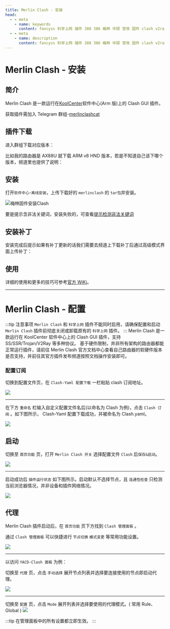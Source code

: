 ```yaml
---
title: Merlin Clash - 安装
head:
  - - meta
    - name: keywords
      content: fancyss 科学上网 插件 388 386 梅林 华硕 官改 固件 clash v2ray trojan
  - - meta
    - name: description
      content: fancyss 科学上网 插件 388 386 梅林 华硕 官改 固件 clash v2ray trojan
---
```


# Merlin Clash - 安装

## 简介

Merlin Clash 是一款运行在[KoolCenter](https://www.koolcenter.com/)软件中心(Arm 版)上的 Clash GUI 插件。

获取插件需加入 Telegram 群组-[merlinclashcat](https://t.me/merlinclashcat)

## 插件下载

进入群组下载对应版本：

比如我的路由器是 AX88U 就下载 ARM v8 HND 版本，若是不知道自己该下哪个版本，频道里也提供了说明：

## 安装

打开`软件中心`-`离线安装`，上传下载好的 `merlinclash` 的 `tar包`并安装。

![梅林固件安装Clash](https://cdn.apphb.cn/bbs_applehub_cn/2023/02/01145d3043141842-1024x420.png)

要是提示含非法关键词，安装失败的，可查看[提示检测非法关键词](/asus/illegal-keywords)

## 安装补丁

安装完成后提示如果有补丁更新的话我们需要去频道上下载补丁后通过高级模式界面上传补丁：

## 使用

详细的使用和更多的技巧可参考[官方 WiKi](https://mcreadme.gitbook.io/mc/)。

---

# Merlin Clash - 配置

:::tip 注意事项
`Merlin Clash` 和 `科学上网` 插件不能同时启用，请确保配置和启动 `Merlin Clash` 插件前彻底关闭或卸载原有的 `科学上网` 插件。
:::
Merlin Clash 是一款运行在 KoolCenter 软件中心上的 Clash GUI 插件，支持 SS/SSR/Trojan/V2Ray 等多种协议。
基于硬件限制，并非所有架构的路由器都能正常运行插件，请前往 Merlin Clash 官方文档中心查看自己路由器的软硬件版本是否支持，并前往其官方插件发布频道按照文档操作安装即可。

### 配置订阅

切换到配置文件页，在 `Clash-Yaml 配置下载` 一栏粘贴 clash 订阅地址。

![](https://i.theovan.cn/docs/MerlinClash2.jpeg)

---

在下方 `重命名` 栏输入自定义配置文件名后(以命名为 Clash 为例)，点击 `Clash 订阅` 。如下图所示， Clash-Yaml 配置下载成功，并被命名为 Clash.yaml。

![](https://i.theovan.cn/docs/MerlinClash3.jpeg)

## 启动

切换至 `首页功能` 页，打开 `Merlin Clash 开关` 选择配置文件 `Clash` 后`保存&启动`。

![](https://i.theovan.cn/docs/MerlinClash4.jpeg)

---

启动成功后 `插件运行状态` 如下图所示。启动默认不选择节点，且 `连通性检查` 只检测当前浏览器情况，并非设备和插件网络情况。

![](https://i.theovan.cn/docs/MerlinClash5.jpeg)

## 代理

Merlin Clash 插件启动后，在 `首页功能` 页下方找到 `Clash 管理面板` 。

通过 `Clash 管理面板` 可以快捷进行 `节点切换` `模式变更` 等常用功能设置。

![](https://i.theovan.cn/docs/MerlinClash6.jpeg)

---

以访问 `YACD-Clash 面板` 为例：

切换至 `代理` 页，点击 `手动选择` 展开节点列表并选择要连接使用的节点即启动代理。

![](https://i.theovan.cn/docs/MerlinClash7.png)

---

切换至 `配置` 页，点击 `Mode` 展开列表并选择要使用的代理模式。( 常用 Rule、Global )
![](https://i.theovan.cn/docs/MerlinClash8.png)

:::tip
在管理面板中的所有设置都立即生效。
:::
